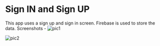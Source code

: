 # Sign IN and Sign UP 
This app uses a sign up and sign in screen. Firebase is used to store the data.
Screenshots - 
![pic1](https://github.com/danishkangwal/SignUpSignIn/assets/76109746/d07804a8-84dd-4e8c-9b1a-d722d248cc63)

![pic2](https://github.com/danishkangwal/SignUpSignIn/assets/76109746/f59bc711-1c47-4ee1-ac45-56d407b3a174)
